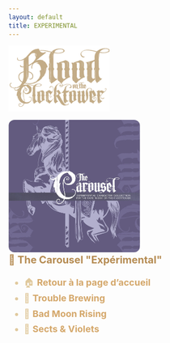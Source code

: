```yaml
---
layout: default
title: EXPERIMENTAL
---
```


<p align="left">
  <a href="/botc-fr-bambi/">
    <img src="images/logo.png" alt="Accueil BotC FR" width="200">
  </a>
</p>

<div class="page-experimental" markdown="1">

 <!-- 🧪 Rôles Expérimentaux -->
  <a href="#" style="text-decoration:none;">
    <img src="./images/carousel.png" alt="Rôles Expérimentaux" width="260" style="border-radius:12px; opacity:0.7;">
    <br>
    <span style="color:#b58b52; font-weight:bold; font-size:20px;">🎠 The Carousel "Expérimental"</span>
  </a>
  <br>
  <em style="color:#b58b52;"> </em>

  
<ul style="color:#e0c99d; font-size:18px; line-height:1.7;">
  <li>🏠 <a href="./index.html" style="color:#d4a76a; font-weight:bold; text-decoration:none;">Retour à la page d’accueil</a></li>
  <li>🍺 <a href="../trouble_brewing.html" style="color:#d4a76a; font-weight:bold; text-decoration:none;">Trouble Brewing</a></li>
  <li>🌛 <a href="./bmr.html" style="color:#d4a76a; font-weight:bold; text-decoration:none;">Bad Moon Rising</a></li>
  <li>💐 <a href="./sv.html" style="color:#d4a76a; font-weight:bold; text-decoration:none;">Sects & Violets</a></li>
</ul>
